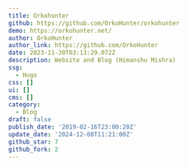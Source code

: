 ```yaml
---
title: Orkohunter
github: https://github.com/OrkoHunter/orkohunter
demo: https://orkohunter.net/
author: OrkoHunter
author_link: https://github.com/OrkoHunter
date: 2023-11-30T03:13:29.072Z
description: Website and Blog (Himanshu Mishra)
ssg:
  - Hugo
css: []
ui: []
cms: []
category:
  - Blog
draft: false
publish_date: '2019-02-16T23:00:20Z'
update_date: '2024-12-08T11:21:00Z'
github_star: 7
github_fork: 2
---
```

